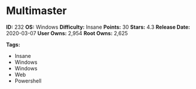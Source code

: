# Multimaster

**ID:** 232
**OS:** Windows
**Difficulty:** Insane
**Points:** 30
**Stars:** 4.3
**Release Date:** 2020-03-07
**User Owns:** 2,954
**Root Owns:** 2,625

**Tags:**
- Insane
- Windows
- Windows
- Web
- Powershell

